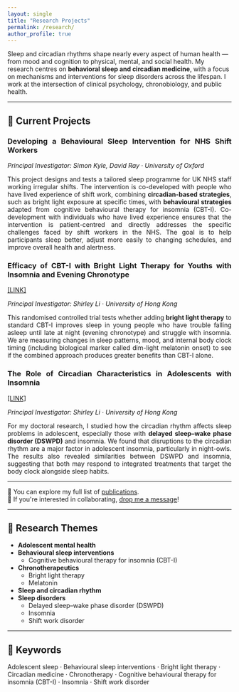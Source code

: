 ```yaml
---
layout: single
title: "Research Projects"
permalink: /research/
author_profile: true
---
```

Sleep and circadian rhythms shape nearly every aspect of human health — from mood and cognition to physical, mental, and social health.
My research centres on **behavioral sleep and circadian medicine**, with a focus on mechanisms and interventions for sleep disorders across the lifespan. I work at the intersection of clinical psychology, chronobiology, and public health.

---
## 🔬 Current Projects

<div class="project-block" style="text-align: justify;">
  <h3>Developing a Behavioural Sleep Intervention for NHS Shift Workers</h3>
  <p><em>Principal Investigator: Simon Kyle, David Ray · University of Oxford</em></p>
  <p>
    This project designs and tests a tailored sleep programme for UK NHS staff working irregular shifts. The intervention is co-developed with people who have lived experience of shift work, combining <strong>circadian-based strategies</strong>, such as bright light exposure at specific times, with <strong>behavioural strategies</strong> adapted from cognitive behavioural therapy for insomnia (CBT-I). Co-development with individuals who have lived experience ensures that the intervention is patient-centred and directly addresses the specific challenges faced by shift workers in the NHS. The goal is to help participants sleep better, adjust more easily to changing schedules, and improve overall health and alertness.

  </p>
</div>

<div class="project-block" style="text-align: justify;">
  <h3>Efficacy of CBT-I with Bright Light Therapy for Youths with Insomnia and Evening Chronotype</h3> <a href="https://sleep.hku.hk/projects/cbti-light/" target="_blank" rel="noopener noreferrer nofollow">[LINK]</a>
  <p><em>Principal Investigator: Shirley Li · University of Hong Kong</em></p>
  <p>
    This randomised controlled trial tests whether adding <strong>bright light therapy</strong> to standard CBT-I improves sleep in young people who have trouble falling asleep until late at night (evening chronotype) and struggle with insomnia. We are measuring changes in sleep patterns, mood, and internal body clock timing (including biological marker called dim-light melatonin onset) to see if the combined approach produces greater benefits than CBT-I alone.
  </p>
</div>

<div class="project-block" style="text-align: justify;">
  <h3>The Role of Circadian Characteristics in Adolescents with Insomnia</h3> <a href="https://sleep.hku.hk/projects/insomnia-dlmo/" target="_blank" rel="noopener noreferrer nofollow">[LINK]</a>
  <p><em>Principal Investigator: Shirley Li · University of Hong Kong</em></p>
  <p>
    For my doctoral research, I studied how the circadian rhythm affects sleep problems in adolescent, especially those with <strong>delayed sleep–wake phase disorder (DSWPD)</strong> and insomnia. We found that disruptions to the circadian rhythm are a major factor in adolescent insomnia, particularly in night-owls. The results also revealed similarities between DSWPD and insomnia, suggesting that both may respond to integrated treatments that target the body clock alongside sleep habits.
  </p>
</div>

---
📖 You can explore my full list of [publications](/publications/).  
🤝 If you're interested in collaborating, [drop me a message](mailto:contact@forrestcheung.com)!

---
## 🧩 Research Themes
- **Adolescent mental health**
- **Behavioural sleep interventions**  
  - Cognitive behavioural therapy for insomnia (CBT-I)
- **Chronotherapeutics**  
  - Bright light therapy  
  - Melatonin
- **Sleep and circadian rhythm**
- **Sleep disorders**  
  - Delayed sleep–wake phase disorder (DSWPD)  
  - Insomnia  
  - Shift work disorder

---
## 🔑 Keywords
Adolescent sleep · Behavioural sleep interventions · Bright light therapy · Circadian medicine · Chronotherapy · Cognitive behavioural therapy for insomnia (CBT-I) · Insomnia · Shift work disorder
